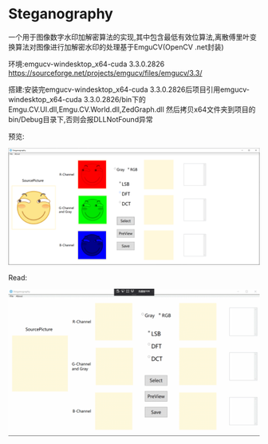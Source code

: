 # Steganography
一个用于图像数字水印加解密算法的实现,其中包含最低有效位算法,离散傅里叶变换算法对图像进行加解密水印的处理基于EmguCV(OpenCV .net封装)

环境:emgucv-windesktop_x64-cuda 3.3.0.2826 <https://sourceforge.net/projects/emgucv/files/emgucv/3.3/>

搭建:安装完emgucv-windesktop_x64-cuda 3.3.0.2826后项目引用emgucv-windesktop_x64-cuda 3.3.0.2826/bin下的Emgu.CV.UI.dll,Emgu.CV.World.dll,ZedGraph.dll 然后拷贝x64文件夹到项目的bin/Debug目录下,否则会报DLLNotFound异常

预览:

![image](https://github.com/TheDawnCc/Steganography/blob/master/Preview/Preview.png)

Read:

![image](https://github.com/TheDawnCc/Steganography/blob/master/Preview/GIF.gif)
